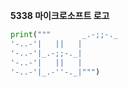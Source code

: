 __5338 마이크로소프트 로고__

```python
print("""       _.-;;-._
'-..-'|   ||   |
'-..-'|_.-;;-._|
'-..-'|   ||   |
'-..-'|_.-''-._|""")
```

